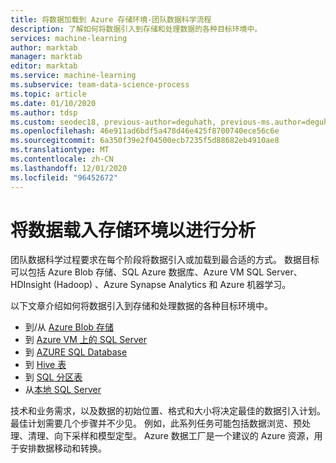 ```yaml
---
title: 将数据加载到 Azure 存储环境-团队数据科学流程
description: 了解如何将数据引入到存储和处理数据的各种目标环境中。
services: machine-learning
author: marktab
manager: marktab
editor: marktab
ms.service: machine-learning
ms.subservice: team-data-science-process
ms.topic: article
ms.date: 01/10/2020
ms.author: tdsp
ms.custom: seodec18, previous-author=deguhath, previous-ms.author=deguhath
ms.openlocfilehash: 46e911ad6bdf5a478d46e425f8700740ece56c6e
ms.sourcegitcommit: 6a350f39e2f04500ecb7235f5d88682eb4910ae8
ms.translationtype: MT
ms.contentlocale: zh-CN
ms.lasthandoff: 12/01/2020
ms.locfileid: "96452672"
---
```

# <a name="load-data-into-storage-environments-for-analytics"></a>将数据载入存储环境以进行分析

团队数据科学过程要求在每个阶段将数据引入或加载到最合适的方式。 数据目标可以包括 Azure Blob 存储、SQL Azure 数据库、Azure VM SQL Server、HDInsight (Hadoop) 、Azure Synapse Analytics 和 Azure 机器学习。 

以下文章介绍如何将数据引入到存储和处理数据的各种目标环境中。

* 到/从 [Azure Blob 存储](move-azure-blob.md)
* 到 [Azure VM 上的 SQL Server](move-sql-server-virtual-machine.md)
* 到 [AZURE SQL Database](move-sql-azure.md)
* 到 [Hive 表](move-hive-tables.md)
* 到 [SQL 分区表](parallel-load-sql-partitioned-tables.md)
* 从[本地 SQL Server](move-sql-azure-adf.md)

技术和业务需求，以及数据的初始位置、格式和大小将决定最佳的数据引入计划。 最佳计划需要几个步骤并不少见。 例如，此系列任务可能包括数据浏览、预处理、清理、向下采样和模型定型。  Azure 数据工厂是一个建议的 Azure 资源，用于安排数据移动和转换。
